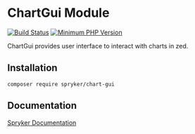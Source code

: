 # ChartGui Module
[![Build Status](https://travis-ci.org/spryker/chart-gui.svg)](https://travis-ci.org/spryker/chart-gui)
[![Minimum PHP Version](https://img.shields.io/badge/php-%3E%3D%207.2-8892BF.svg)](https://php.net/)

ChartGui provides user interface to interact with charts in zed.

## Installation

```
composer require spryker/chart-gui
```

## Documentation

[Spryker Documentation](https://documentation.spryker.com/module_guide/overview.htm)
